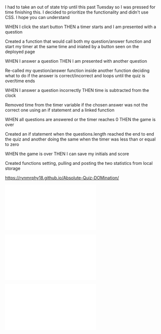 I had to take an out of state trip until this past Tuesday so I was pressed for time finishing this. I decided to prioritize the functionality and didn't use CSS. I hope you can understand

WHEN I click the start button
THEN a timer starts and I am presented with a question

Created a function that would call both my question/answer function and start my timer at the same time and iniated by a button seen on the deployed page

WHEN I answer a question
THEN I am presented with another question

Re-called my question/answer function inside another function deciding what to do if the answer is correct/incorrect and loops until the quiz is over/time ends

WHEN I answer a question incorrectly
THEN time is subtracted from the clock

Removed time from the timer variable if the chosen answer was not the correct one using an if statement and a linked function

WHEN all questions are answered or the timer reaches 0
THEN the game is over

Created an if statement when the questions.length reached the end to end the quiz and another doing the same when the timer was less than or equal to zero

WHEN the game is over
THEN I can save my initials and score

Created functions setting, pulling and posting the two statistics from local storage 


https://rynmrphy18.github.io/Absolute-Quiz-DOMination/


![ScreenShot](chrome-extension://fdpohaocaechififmbbbbbknoalclacl/capture.html?id=5&url=https%3A%2F%2Frynmrphy18.github.io%2FAbsolute-Quiz-DOMination%2Fscore.html)

![ScreenShot](chrome-extension://fdpohaocaechififmbbbbbknoalclacl/capture.html?id=3&url=https%3A%2F%2Frynmrphy18.github.io%2FAbsolute-Quiz-DOMination%2F)

![ScreenShot](chrome-extension://fdpohaocaechififmbbbbbknoalclacl/capture.html?id=4&url=https%3A%2F%2Frynmrphy18.github.io%2FAbsolute-Quiz-DOMination%2F)
